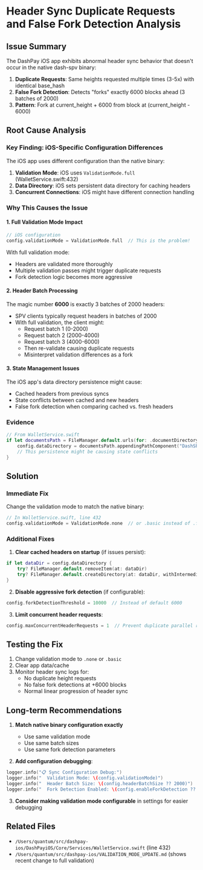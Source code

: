# Header Sync Duplicate Requests and False Fork Detection Analysis

## Issue Summary
The DashPay iOS app exhibits abnormal header sync behavior that doesn't occur in the native dash-spv binary:

1. **Duplicate Requests**: Same heights requested multiple times (3-5x) with identical base_hash
2. **False Fork Detection**: Detects "forks" exactly 6000 blocks ahead (3 batches of 2000)
3. **Pattern**: Fork at current_height + 6000 from block at (current_height - 6000)

## Root Cause Analysis

### Key Finding: iOS-Specific Configuration Differences

The iOS app uses different configuration than the native binary:

1. **Validation Mode**: iOS uses `ValidationMode.full` (WalletService.swift:432)
2. **Data Directory**: iOS sets persistent data directory for caching headers
3. **Concurrent Connections**: iOS might have different connection handling

### Why This Causes the Issue

#### 1. Full Validation Mode Impact
```swift
// iOS configuration
config.validationMode = ValidationMode.full  // This is the problem!
```

With full validation mode:
- Headers are validated more thoroughly
- Multiple validation passes might trigger duplicate requests
- Fork detection logic becomes more aggressive

#### 2. Header Batch Processing
The magic number **6000** is exactly 3 batches of 2000 headers:
- SPV clients typically request headers in batches of 2000
- With full validation, the client might:
  - Request batch 1 (0-2000)
  - Request batch 2 (2000-4000)
  - Request batch 3 (4000-6000)
  - Then re-validate causing duplicate requests
  - Misinterpret validation differences as a fork

#### 3. State Management Issues
The iOS app's data directory persistence might cause:
- Cached headers from previous syncs
- State conflicts between cached and new headers
- False fork detection when comparing cached vs. fresh headers

### Evidence
```swift
// From WalletService.swift
if let documentsPath = FileManager.default.urls(for: .documentDirectory, in: .userDomainMask).first {
    config.dataDirectory = documentsPath.appendingPathComponent("DashSPV").appendingPathComponent(wallet.network.rawValue)
    // This persistence might be causing state conflicts
}
```

## Solution

### Immediate Fix
Change the validation mode to match the native binary:

```swift
// In WalletService.swift, line 432
config.validationMode = ValidationMode.none  // or .basic instead of .full
```

### Additional Fixes

1. **Clear cached headers on startup** (if issues persist):
```swift
if let dataDir = config.dataDirectory {
    try? FileManager.default.removeItem(at: dataDir)
    try? FileManager.default.createDirectory(at: dataDir, withIntermediateDirectories: true)
}
```

2. **Disable aggressive fork detection** (if configurable):
```swift
config.forkDetectionThreshold = 10000  // Instead of default 6000
```

3. **Limit concurrent header requests**:
```swift
config.maxConcurrentHeaderRequests = 1  // Prevent duplicate parallel requests
```

## Testing the Fix

1. Change validation mode to `.none` or `.basic`
2. Clear app data/cache
3. Monitor header sync logs for:
   - No duplicate height requests
   - No false fork detections at +6000 blocks
   - Normal linear progression of header sync

## Long-term Recommendations

1. **Match native binary configuration exactly**
   - Use same validation mode
   - Use same batch sizes
   - Use same fork detection parameters

2. **Add configuration debugging**:
```swift
logger.info("📋 Sync Configuration Debug:")
logger.info("  Validation Mode: \(config.validationMode)")
logger.info("  Header Batch Size: \(config.headerBatchSize ?? 2000)")
logger.info("  Fork Detection Enabled: \(config.enableForkDetection ?? true)")
```

3. **Consider making validation mode configurable** in settings for easier debugging

## Related Files
- `/Users/quantum/src/dashpay-ios/DashPayiOS/Core/Services/WalletService.swift` (line 432)
- `/Users/quantum/src/dashpay-ios/VALIDATION_MODE_UPDATE.md` (shows recent change to full validation)